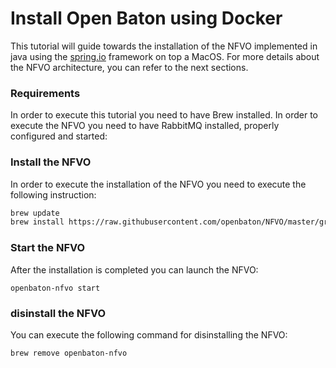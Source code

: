 # Install Open Baton using Docker

This tutorial will guide towards the installation of the NFVO implemented in java using the [spring.io][spring] framework on top a MacOS. For more details about the NFVO architecture, you can refer to the next sections.
 
### Requirements

In order to execute this tutorial you need to have Brew installed. In order to execute the NFVO you need to have RabbitMQ installed, properly configured and started: 



### Install the NFVO

In order to execute the installation of the NFVO you need to execute the following instruction: 
```bash
brew update
brew install https://raw.githubusercontent.com/openbaton/NFVO/master/gradle/gradle/scripts/osx/openbaton-nfvo.rb
```

### Start the NFVO 

After the installation is completed you can launch the NFVO: 

```
openbaton-nfvo start
```


### disinstall the NFVO

You can execute the following command for disinstalling the NFVO: 

```
brew remove openbaton-nfvo
```


[spring]:https://spring.io
[localhost:8080]:http://localhost:8080/
[vim_plugin_doc]:vim-plugin
[use-openbaton]:use.md
[dummy-NSR]:dummy-NSR.md
[reference-to-rabbit-site]:https://www.rabbitmq.com/
[zabbix-server-configuration]:zabbix-server-configuration.md

<!---
Script for open external links in a new tab
-->
<script type="text/javascript" charset="utf-8">
      // Creating custom :external selector
      $.expr[':'].external = function(obj){
          return !obj.href.match(/^mailto\:/)
                  && (obj.hostname != location.hostname);
      };
      $(function(){
        $('a:external').addClass('external');
        $(".external").attr('target','_blank');
      })
</script>
